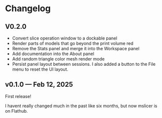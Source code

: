 # Changelog

## V0.2.0

- Convert slice operation window to a dockable panel
- Render parts of models that go beyond the print volume red
- Remove the Stats panel and merge it into the Workspace panel
- Add documentation into the About panel
- Add random triangle color mesh render mode
- Persist panel layout between sessions. I also added a button to the File menu to reset the UI layout.

## v0.1.0 &mdash; Feb 12, 2025

First release!

I havent really changed much in the past like six months, but now mslicer is on Flathub.
